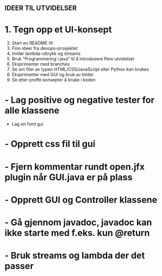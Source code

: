 IDEER TIL UTVIDELSER
----------------------------------------------------------------

# 1. Tegn opp et UI-konsept
2. Start en README-fil
3. Finn ideer fra devops-prosjektet
4. Innfør lambda-uttrykk og streams
5. Bruk "Programmering i java" til å introdusere flere utvidelser
6. Eksprimenter med branches
7. Se om filer av typen HTML/CSS/JavaScript eller Python kan brukes
8. Eksprimenter med GUI og bruk av bilder
9. Se etter proffe konsepter å bruke i koden


# - Lag positive og negative tester for alle klassene
- Lag en fxml gui 
# - Opprett css fil til gui
# - Fjern kommentar rundt open.jfx plugin når GUI.java er på plass
# - Opprett GUI og Controller klassene
# - Gå gjennom javadoc, javadoc kan ikke starte med f.eks. kun @return
# - Bruk streams og lambda der det passer
